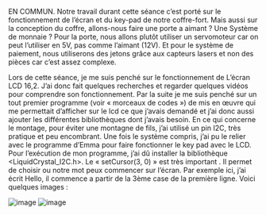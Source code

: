 EN COMMUN. Notre travail durant cette séance c’est porté sur le fonctionnement de l’écran et du key-pad de notre coffre-fort. Mais aussi sur la conception du coffre, allons-nous faire une porte a aimant ? Une Système de monnaie ? Pour la porte, nous allons plutôt utiliser un servomoteur car on peut l’utiliser en 5V, pas comme l’aimant (12V). Et pour le système de paiement, nous utiliserons des jetons grâce aux capteurs lasers et non des pièces car c’est assez complexe.
 
Lors de cette séance, je me suis penché sur le fonctionnement de L’écran LCD 16,2. J’ai donc fait quelques recherches et regarder quelques vidéos pour comprendre son fonctionnement. Par la suite je me suis penché sur un tout premier programme (voir « morceaux de codes ») de mis en œuvre qui me permettait d’afficher sur le lcd ce que j’avais demandé et j’ai donc aussi ajouter les différentes bibliothèques dont j’avais besoin. En ce qui concerne le montage, pour éviter une montagne de fils, j’ai utilisé un pin I2C, très pratique et peu encombrant. Une fois le système compris, j’ai pu le relier avec le programme d’Emma pour faire fonctionner le key pad avec le LCD.  
Pour l’exécution de mon programme, j’ai dû installer la bibliothèque <LiquidCrystal_I2C.h>. Le « setCursor(3, 0) » est très important . Il permet de choisir ou notre mot peux commencer sur l’écran. Par exemple ici, j’ai écrit Hello, il commence a partir de la 3ème case de la première ligne. Voici quelques images :

![image](https://user-images.githubusercontent.com/119796961/207733640-92698be8-b010-469f-bbe1-a6a2586685b1.png)
![image](https://user-images.githubusercontent.com/119796961/207733687-0c74fc47-3e8e-4efb-9018-428acc5a4f4d.png)

